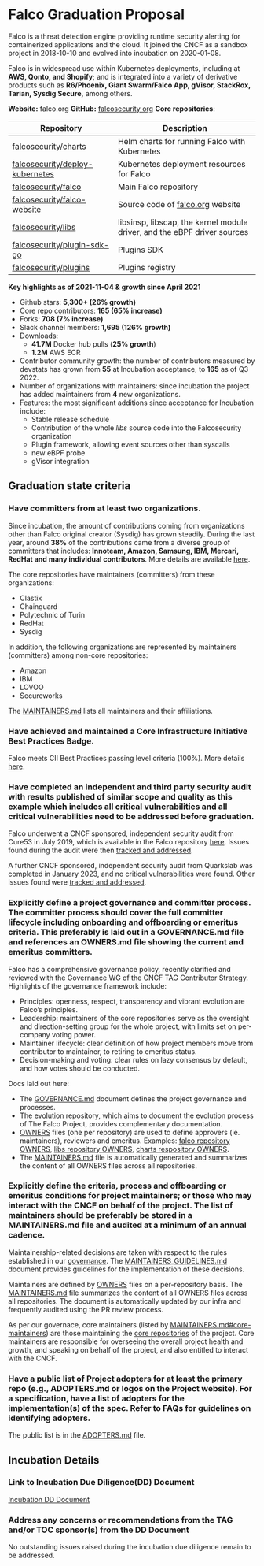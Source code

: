 # Falco Graduation Proposal

Falco is a threat detection engine providing runtime security alerting for containerized applications and the cloud. It joined the CNCF as a sandbox project in 2018-10-10 and evolved into incubation on 2020-01-08.

Falco is in widespread use within Kubernetes deployments, including at **AWS, Qonto, and Shopify**; and is integrated into a variety of derivative products such as **R6/Phoenix, Giant Swarm/Falco App, gVisor, StackRox, Tarian, Sysdig Secure,** among others.

**Website:** falco.org
**GitHub:** [falcosecurity org](https://github.com/falcosecurity)
**Core repositories**:

|                                         Repository                                          |                               Description               |
|---------------------------------------------------------------------------------------|--------------------------------------------------------------------------|
| [falcosecurity/charts](https://github.com/falcosecurity/charts)                       | Helm charts for running Falco with Kubernetes                            |
| [falcosecurity/deploy-kubernetes](https://github.com/falcosecurity/deploy-kubernetes) | Kubernetes deployment resources for Falco                                |
| [falcosecurity/falco](https://github.com/falcosecurity/falco)                         | Main Falco repository                                            |
| [falcosecurity/falco-website](https://github.com/falcosecurity/falco-website)         | Source code of [falco.org](https://falco.org) website      |
| [falcosecurity/libs](https://github.com/falcosecurity/libs)                           | libsinsp, libscap, the kernel module driver, and the eBPF driver sources |
| [falcosecurity/plugin-sdk-go](https://github.com/falcosecurity/plugin-sdk-go)         |                                                                         Plugins SDK |
| [falcosecurity/plugins](https://github.com/falcosecurity/plugins)                     | Plugins registry                                                   |



**Key highlights as of 2021-11-04 & growth since April 2021**
* Github stars: **5,300+ (26% growth)**
* Core repo contributors: **165 (65% increase)**
* Forks: **708 (7% increase)**
* Slack channel members: **1,695 (126% growth)**
* Downloads:
    * **41.7M** Docker hub pulls (**25% growth**)
    * **1.2M** AWS ECR 
* Contributor community growth: the number of contributors measured by devstats has grown from **55** at Incubation acceptance, to **165** as of Q3 2022.
* Number of organizations with maintainers: since incubation the project has added maintainers from **4** new organizations.
* Features: the most significant additions since acceptance for Incubation include:
    * Stable release schedule
    * Contribution of the whole *libs* source code into the Falcosecurity organization
    * Plugin framework, allowing event sources other than syscalls
    * new eBPF probe
    * gVisor integration


## Graduation state criteria

### Have committers from at least two organizations.

Since incubation, the amount of contributions coming from organizations other than Falco original creator (Sysdig) has grown steadily. During the last year, around **38%** of the contributions came from a diverse group of committers that includes: **Innoteam, Amazon, Samsung, IBM, Mercari, RedHat and many individual contributors**. More details are available [here](https://falco.devstats.cncf.io/d/5/companies-table?orgId=1&var-period_name=Last%20year&var-metric=contributions). 

The core repositories have maintainers (committers) from these organizations:

- Clastix
- Chainguard
- Polytechnic of Turin
- RedHat
- Sysdig

In addition, the following organizations are represented by maintainers (committers) among non-core repositories:

- Amazon
- IBM
- LOVOO
- Secureworks


The [MAINTAINERS.md](https://github.com/falcosecurity/evolution/blob/main/MAINTAINERS.md) lists all maintainers and their affiliations.

### Have achieved and maintained a Core Infrastructure Initiative Best Practices Badge.

Falco meets CII Best Practices passing level criteria (100%). More details [here](https://bestpractices.coreinfrastructure.org/en/projects/2317).

### Have completed an independent and third party security audit with results published of similar scope and quality as this example which includes all critical vulnerabilities and all critical vulnerabilities need to be addressed before graduation.


Falco underwent a CNCF sponsored, independent security audit from Cure53 in July 2019, which is available in the Falco repository [here](https://github.com/falcosecurity/falco/blob/master/audits/SECURITY_AUDIT_2019_07.pdf). Issues found during the audit were then [tracked and addressed](https://github.com/falcosecurity/falco/security/advisories).

A further CNCF sponsored, independent security audit from Quarkslab was completed in January 2023, and no critical vulnerabilities were found. Other issues found were [tracked and addressed](https://github.com/falcosecurity/libs/security/advisories).

### Explicitly define a project governance and committer process. The committer process should cover the full committer lifecycle including onboarding and offboarding or emeritus criteria. This preferably is laid out in a GOVERNANCE.md file and references an OWNERS.md file showing the current and emeritus committers.

Falco has a comprehensive governance policy, recently clarified and reviewed with the Governance WG of the CNCF TAG Contributor Strategy. Highlights of the governance framework include:

- Principles: openness, respect, transparency and vibrant evolution are Falco’s principles.
- Leadership: maintainers of the core repositories serve as the oversight and direction-setting group for the whole project, with limits set on per-company voting power.
- Maintainer lifecycle: clear definition of how project members move from contributor to maintainer, to retiring to emeritus status.
- Decision-making and voting: clear rules on lazy consensus by default, and how votes should be conducted.


Docs laid out here:

- The [GOVERNANCE.md]( https://github.com/falcosecurity/evolution/blob/main/GOVERNANCE.md) document defines the project governance and processes. 
- The [evolution](https://github.com/falcosecurity/evolution) repository, which aims to document the evolution process of The Falco Project, provides complementary documentation.
- [OWNERS](https://www.kubernetes.dev/docs/guide/owners/) files (one per repository) are used to define approvers (ie. maintainers), reviewers and emeritus. Examples: [falco repository OWNERS](https://github.com/falcosecurity/falco/blob/master/OWNERS), [libs repository OWNERS](https://github.com/falcosecurity/libs/blob/master/OWNERS), [charts respository OWNERS](https://github.com/falcosecurity/charts/blob/master/OWNERS).
- The [MAINTAINERS.md](https://github.com/falcosecurity/evolution/blob/main/MAINTAINERS.md) file is automatically generated and summarizes the content of all OWNERS files across all repositories.


### Explicitly define the criteria, process and offboarding or emeritus conditions for project maintainers; or those who may interact with the CNCF on behalf of the project. The list of maintainers should be preferably be stored in a MAINTAINERS.md file and audited at a minimum of an annual cadence.


Maintainership-related decisions are taken with respect to the rules established in our [governance](https://github.com/falcosecurity/evolution/blob/main/GOVERNANCE.md#maintainership). The [MAINTAINERS_GUIDELINES.md](https://github.com/falcosecurity/evolution/blob/main/MAINTAINERS_GUIDELINES.md) document provides guidelines for the implementation of these decisions.

Maintainers are defined by [OWNERS](https://www.kubernetes.dev/docs/guide/owners/) files on a per-repository basis. The [MAINTAINERS.md](https://github.com/falcosecurity/evolution/blob/main/MAINTAINERS.md) file summarizes the content of all OWNERS files across all repositories. The document is automatically updated by our infra and frequently audited using the PR review process.

As per our governace, core maintainers (listed by [MAINTAINERS.md#core-maintainers](https://github.com/falcosecurity/evolution/blob/main/MAINTAINERS.md#core-maintainers)) are those maintaining the [core repositories](https://github.com/falcosecurity/evolution#official) of the project. Core maintainers are responsible for overseeing the overall project health and growth, and speaking on behalf of the project, and also entitled to interact with the CNCF.




### Have a public list of Project adopters for at least the primary repo (e.g., ADOPTERS.md or logos on the Project website). For a specification, have a list of adopters for the implementation(s) of the spec. Refer to FAQs for guidelines on identifying adopters.

The public list is in the [ADOPTERS.md](https://github.com/falcosecurity/falco/blob/master/ADOPTERS.md) file.

## Incubation Details

### Link to Incubation Due Diligence(DD) Document

[Incubation DD Document](https://docs.google.com/document/d/1TJCzW8dQ6858lw2UNY-H5LMnvEd4GzwjuOcDInimeyA/edit#)

### Address any concerns or recommendations from the TAG and/or TOC sponsor(s) from the DD Document

No outstanding issues raised during the incubation due diligence remain to be addressed.